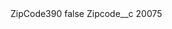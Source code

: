 <?xml version="1.0" encoding="UTF-8"?>
<CustomMetadata xmlns="http://soap.sforce.com/2006/04/metadata" xmlns:xsi="http://www.w3.org/2001/XMLSchema-instance" xmlns:xsd="http://www.w3.org/2001/XMLSchema">
    <label>ZipCode390</label>
    <protected>false</protected>
    <values>
        <field>Zipcode__c</field>
        <value xsi:type="xsd:string">20075</value>
    </values>
</CustomMetadata>
